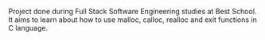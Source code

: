 Project done during Full Stack Software Engineering studies at Best School. It aims to learn about how to use malloc, calloc, realloc and exit functions in C language.
